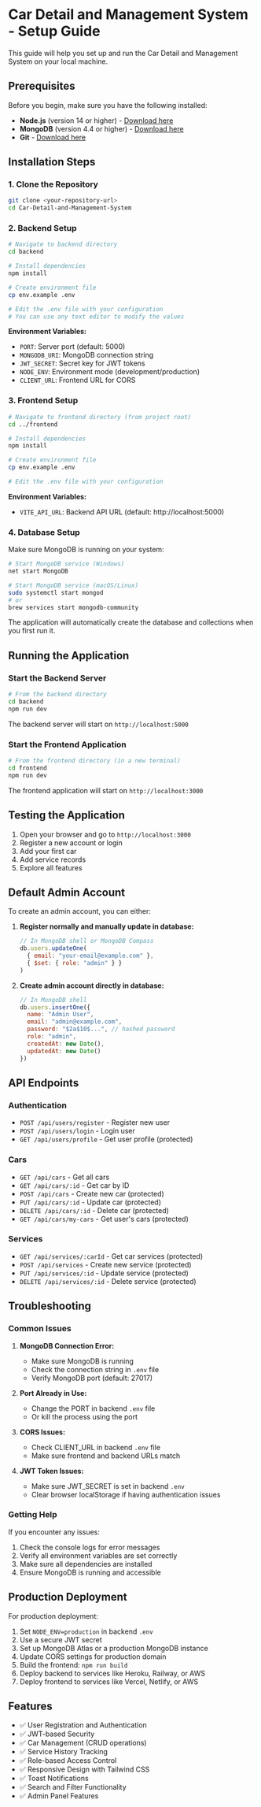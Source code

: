 # Car Detail and Management System - Setup Guide

This guide will help you set up and run the Car Detail and Management System on your local machine.

## Prerequisites

Before you begin, make sure you have the following installed:

- **Node.js** (version 14 or higher) - [Download here](https://nodejs.org/)
- **MongoDB** (version 4.4 or higher) - [Download here](https://www.mongodb.com/try/download/community)
- **Git** - [Download here](https://git-scm.com/)

## Installation Steps

### 1. Clone the Repository

```bash
git clone <your-repository-url>
cd Car-Detail-and-Management-System
```

### 2. Backend Setup

```bash
# Navigate to backend directory
cd backend

# Install dependencies
npm install

# Create environment file
cp env.example .env

# Edit the .env file with your configuration
# You can use any text editor to modify the values
```

**Environment Variables:**
- `PORT`: Server port (default: 5000)
- `MONGODB_URI`: MongoDB connection string
- `JWT_SECRET`: Secret key for JWT tokens
- `NODE_ENV`: Environment mode (development/production)
- `CLIENT_URL`: Frontend URL for CORS

### 3. Frontend Setup

```bash
# Navigate to frontend directory (from project root)
cd ../frontend

# Install dependencies
npm install

# Create environment file
cp env.example .env

# Edit the .env file with your configuration
```

**Environment Variables:**
- `VITE_API_URL`: Backend API URL (default: http://localhost:5000)

### 4. Database Setup

Make sure MongoDB is running on your system:

```bash
# Start MongoDB service (Windows)
net start MongoDB

# Start MongoDB service (macOS/Linux)
sudo systemctl start mongod
# or
brew services start mongodb-community
```

The application will automatically create the database and collections when you first run it.

## Running the Application

### Start the Backend Server

```bash
# From the backend directory
cd backend
npm run dev
```

The backend server will start on `http://localhost:5000`

### Start the Frontend Application

```bash
# From the frontend directory (in a new terminal)
cd frontend
npm run dev
```

The frontend application will start on `http://localhost:3000`

## Testing the Application

1. Open your browser and go to `http://localhost:3000`
2. Register a new account or login
3. Add your first car
4. Add service records
5. Explore all features

## Default Admin Account

To create an admin account, you can either:

1. **Register normally and manually update in database:**
   ```javascript
   // In MongoDB shell or MongoDB Compass
   db.users.updateOne(
     { email: "your-email@example.com" },
     { $set: { role: "admin" } }
   )
   ```

2. **Create admin account directly in database:**
   ```javascript
   // In MongoDB shell
   db.users.insertOne({
     name: "Admin User",
     email: "admin@example.com",
     password: "$2a$10$...", // hashed password
     role: "admin",
     createdAt: new Date(),
     updatedAt: new Date()
   })
   ```

## API Endpoints

### Authentication
- `POST /api/users/register` - Register new user
- `POST /api/users/login` - Login user
- `GET /api/users/profile` - Get user profile (protected)

### Cars
- `GET /api/cars` - Get all cars
- `GET /api/cars/:id` - Get car by ID
- `POST /api/cars` - Create new car (protected)
- `PUT /api/cars/:id` - Update car (protected)
- `DELETE /api/cars/:id` - Delete car (protected)
- `GET /api/cars/my-cars` - Get user's cars (protected)

### Services
- `GET /api/services/:carId` - Get car services (protected)
- `POST /api/services` - Create new service (protected)
- `PUT /api/services/:id` - Update service (protected)
- `DELETE /api/services/:id` - Delete service (protected)

## Troubleshooting

### Common Issues

1. **MongoDB Connection Error:**
   - Make sure MongoDB is running
   - Check the connection string in `.env` file
   - Verify MongoDB port (default: 27017)

2. **Port Already in Use:**
   - Change the PORT in backend `.env` file
   - Or kill the process using the port

3. **CORS Issues:**
   - Check CLIENT_URL in backend `.env` file
   - Make sure frontend and backend URLs match

4. **JWT Token Issues:**
   - Make sure JWT_SECRET is set in backend `.env`
   - Clear browser localStorage if having authentication issues

### Getting Help

If you encounter any issues:

1. Check the console logs for error messages
2. Verify all environment variables are set correctly
3. Make sure all dependencies are installed
4. Ensure MongoDB is running and accessible

## Production Deployment

For production deployment:

1. Set `NODE_ENV=production` in backend `.env`
2. Use a secure JWT secret
3. Set up MongoDB Atlas or a production MongoDB instance
4. Update CORS settings for production domain
5. Build the frontend: `npm run build`
6. Deploy backend to services like Heroku, Railway, or AWS
7. Deploy frontend to services like Vercel, Netlify, or AWS

## Features

- ✅ User Registration and Authentication
- ✅ JWT-based Security
- ✅ Car Management (CRUD operations)
- ✅ Service History Tracking
- ✅ Role-based Access Control
- ✅ Responsive Design with Tailwind CSS
- ✅ Toast Notifications
- ✅ Search and Filter Functionality
- ✅ Admin Panel Features
